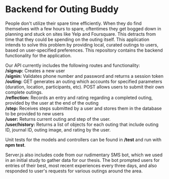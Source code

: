 # Backend for Outing Buddy

People don't utilize their spare time efficiently. When they do find themselves with a few hours to spare, oftentimes they get bogged down in planning and stuck on sites like Yelp and Foursquare. This detracts from time that they could be spending on the outing itself. This application intends to solve this problem by providing local, curated outings to users, based on user-specified preferences. This repository contains the backend functionality for the application.  

Our API currently includes the following routes and functionality:  
**/signup:** Creates a new user  
**/signin:** Validates phone number and password and returns a session token  
**/outing:** GET generates an outing which accounts for specified parameters (duration, location, participants, etc). POST allows users to submit their own complete outings.  
**/reflection:** Records an entry and rating regarding a completed outing, provided by the user at the end of the outing  
**/step:** Receives steps submitted by a user and stores them in the database to be provided to new users  
**/user:** Returns current outing and step of the user.  
**/user/history:** Returns a list of objects for each outing that include outing ID, journal ID, outing image, and rating by the user.  

Unit tests for the models and controllers can be found in **/test** and run with **npm test**.  

Server.js also includes code from our rudimentary SMS bot, which we used in an initial study to gather data for our thesis. The bot prompted users for entries of their best, most recent experiences every three days, and also responded to user's requests for various outings around the area. 
